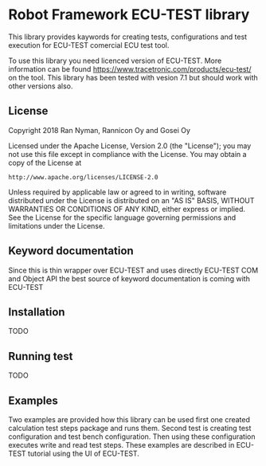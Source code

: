 # Robot Framework ECU-TEST library

This library provides kaywords for creating tests, configurations and test execution for ECU-TEST comercial ECU test tool.

To use this library you need licenced version of ECU-TEST. More information can be found https://www.tracetronic.com/products/ecu-test/ on the tool. This library has been tested with vesion 7.1 but should work with other versions also.

## License

Copyright 2018 Ran Nyman, Rannicon Oy and Gosei Oy

Licensed under the Apache License, Version 2.0 (the "License");
you may not use this file except in compliance with the License.
You may obtain a copy of the License at

    http://www.apache.org/licenses/LICENSE-2.0

Unless required by applicable law or agreed to in writing, software
distributed under the License is distributed on an "AS IS" BASIS,
WITHOUT WARRANTIES OR CONDITIONS OF ANY KIND, either express or implied.
See the License for the specific language governing permissions and
limitations under the License.

## Keyword documentation

Since this is thin wrapper over ECU-TEST and uses directly ECU-TEST COM and Object API the best source of keyword documentation is coming with ECU-TEST

## Installation

TODO

## Running test

TODO

## Examples

Two examples are provided how this library can be used first one created calculation test steps package and runs them. Second test is creating test configuration and test bench configuration. Then using these configuration executes write and read test steps. These examples are described in ECU-TEST tutorial using the UI of ECU-TEST.